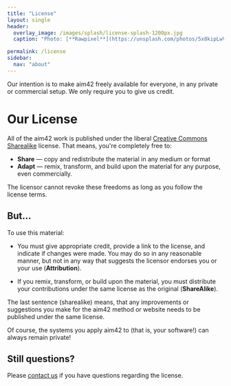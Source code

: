 ```yaml
---
title: "License"
layout: single
header:
  overlay_image: /images/splash/license-splash-1200px.jpg
  caption: "Photo: [**Rawpixel**](https://unsplash.com/photos/5x8kipLwVug)"

permalink: /license
sidebar:
  nav: "about"
---
```


Our intention is to make aim42 freely available for everyone, in any private or commercial setup.
We only require you to give us credit.


# Our License
All of the aim42 work is published under the liberal [Creative Commons Sharealike](https://creativecommons.org/licenses/by-sa/4.0/)
license. That means, you're completely free to:


* **Share** — copy and redistribute the material in any medium or format
* **Adapt** — remix, transform, and build upon the material for any purpose, even commercially.

 The licensor cannot revoke these freedoms as long as you follow the license terms.


## But...

To use this material:

* You must give appropriate credit, provide a link to the license, and indicate if changes were made. You may do so in any reasonable manner, but not in any way that suggests the licensor endorses you or your use (**Attribution**).

* If you remix, transform, or build upon the material, you must distribute your contributions under the same license as the original (**ShareAlike**).


The last sentence (sharealike) means, that any improvements or suggestions you make for the aim42 method or website needs to be published under
the same license.

Of course, the systems you apply aim42 to (that is, your software!) can always remain private!


## Still questions?

Please [contact us](/contact) if you have questions regarding the license.
